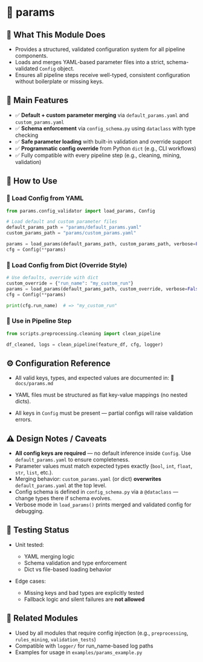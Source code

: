 # 📂 params

## 🧠 What This Module Does

- Provides a structured, validated configuration system for all pipeline components.
- Loads and merges YAML-based parameter files into a strict, schema-validated `Config` object.
- Ensures all pipeline steps receive well-typed, consistent configuration without boilerplate or missing keys.

## 🧰 Main Features

- ✅ **Default + custom parameter merging** via `default_params.yaml` and `custom_params.yaml`
- ✅ **Schema enforcement** via `config_schema.py` using `dataclass` with type checking
- ✅ **Safe parameter loading** with built-in validation and override support
- ✅ **Programmatic config override** from Python `dict` (e.g., CLI workflows)
- ✅ Fully compatible with every pipeline step (e.g., cleaning, mining, validation)

## 🚀 How to Use

### 🔹 Load Config from YAML

```python
from params.config_validator import load_params, Config

# Load default and custom parameter files
default_params_path = "params/default_params.yaml"
custom_params_path = "params/custom_params.yaml"

params = load_params(default_params_path, custom_params_path, verbose=False)
cfg = Config(**params)
````

### 🔹 Load Config from Dict (Override Style)

```python
# Use defaults, override with dict
custom_override = {"run_name": "my_custom_run"}
params = load_params(default_params_path, custom_override, verbose=False)
cfg = Config(**params)

print(cfg.run_name)  # => "my_custom_run"
```

### 🔹 Use in Pipeline Step

```python
from scripts.preprocessing.cleaning import clean_pipeline

df_cleaned, logs = clean_pipeline(feature_df, cfg, logger)
```

## ⚙️ Configuration Reference

* All valid keys, types, and expected values are documented in:
  📄 `docs/params.md`

* YAML files must be structured as flat key-value mappings (no nested dicts).

* All keys in `Config` must be present — partial configs will raise validation errors.

## ⚠️ Design Notes / Caveats

* **All config keys are required** — no default inference inside `Config`. Use `default_params.yaml` to ensure completeness.
* Parameter values must match expected types exactly (`bool`, `int`, `float`, `str`, `list`, etc.).
* Merging behavior: `custom_params.yaml` (or dict) **overwrites** `default_params.yaml` at the top level.
* Config schema is defined in `config_schema.py` via a `@dataclass` — change types there if schema evolves.
* Verbose mode in `load_params()` prints merged and validated config for debugging.

## 🧪 Testing Status

* Unit tested:

  * YAML merging logic
  * Schema validation and type enforcement
  * Dict vs file-based loading behavior
* Edge cases:

  * Missing keys and bad types are explicitly tested
  * Fallback logic and silent failures are **not allowed**

## 🔗 Related Modules

* Used by all modules that require config injection (e.g., `preprocessing`, `rules_mining`, `validation_tests`)
* Compatible with `logger/` for run\_name-based log paths
* Examples for usage in `examples/params_example.py`
